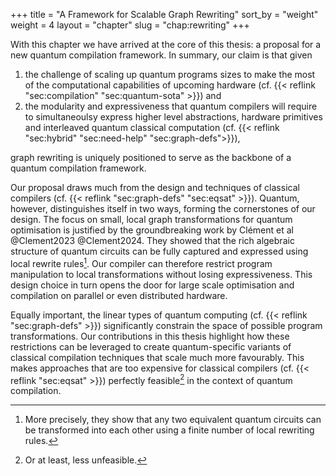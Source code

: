 +++
title = "A Framework for Scalable Graph Rewriting"
sort_by = "weight"
weight = 4
layout = "chapter"
slug = "chap:rewriting"
+++

With this chapter we have arrived at the core of this thesis:
a proposal for a new quantum compilation framework.
In summary, our claim is that given

1. the challenge of scaling up quantum programs sizes to make the most of the
computational capabilities of upcoming hardware
(cf. {{< reflink "sec:compilation" "sec:quantum-sota" >}}) and
2. the modularity and expressiveness that quantum compilers will require
to simultaneoulsy express higher level abstractions, hardware primitives
and interleaved quantum classical computation
(cf. {{< reflink "sec:hybrid" "sec:need-help" "sec:graph-defs">}}),

graph rewriting is uniquely positioned to serve as the backbone of a
quantum compilation framework.

Our proposal draws much from the design and techniques of classical compilers
(cf. {{< reflink "sec:graph-defs" "sec:eqsat" >}}).
Quantum, however, distinguishes itself in two ways, forming the cornerstones
of our design.
The focus on small, local graph transformations for quantum optimisation 
is justified by the groundbreaking work by Clément et al @Clement2023 @Clement2024.
They showed that the rich algebraic structure of quantum circuits can be fully
captured and expressed using local rewrite rules[^eqcomp].
Our compiler can therefore restrict program manipulation to local transformations
without losing expressiveness.
This design choice in turn opens the door for large scale optimisation and
compilation on parallel or even distributed hardware.

Equally important, the linear types of quantum computing
(cf. {{< reflink "sec:graph-defs" >}}) significantly constrain
the space of possible program transformations.
Our contributions in this thesis highlight how these restrictions can be leveraged
to create quantum-specific variants of classical compilation techniques that
scale much more favourably.
This makes approaches that are too expensive for classical compilers
(cf. {{< reflink "sec:eqsat" >}})
perfectly feasible[^unfeasible] in the context of quantum compilation.
[^eqcomp]: More precisely, they show that any two equivalent quantum circuits
can be transformed into each other using a finite number of local rewriting
rules.
[^unfeasible]: Or at least, less unfeasible.
